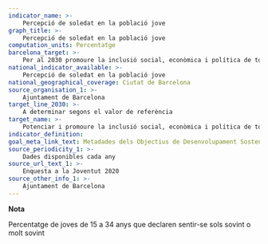 ```yaml
---
indicator_name: >-
    Percepció de soledat en la població jove
graph_title: >-
    Percepció de soledat en la població jove
computation_units: Percentatge
barcelona_target: >-
    Per al 2030 promoure la inclusió social, econòmica i política de totes les persones 
national_indicator_available: >-
    Percepció de soledat en la població jove
national_geographical_coverage: Ciutat de Barcelona 
source_organisation_1: >-
    Ajuntament de Barcelona
target_line_2030: >-
    A determinar segons el valor de referència
target_name: >-
    Potenciar i promoure la inclusió social, econòmica i política de totes les persones, independentment de l’edat, sexe, discapacitat, raça, ètnia, origen, religió, situació econòmica o altra condició
indicator_definition:
goal_meta_link_text: Metadades dels Objectius de Desenvolupament Sostenible de les Nacions Unides (pdf 894kB)
source_periodicity_1: >-
    Dades disponibles cada any
source_url_text_1: >-
    Enquesta a la Joventut 2020
source_other_info_1: >-
    Ajuntament de Barcelona
---
```

**Nota**

Percentatge de joves de 15 a 34 anys que declaren sentir-se sols sovint o molt sovint
